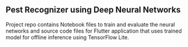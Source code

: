 ## Pest Recognizer using Deep Neural Networks

Project repo contains Notebook files to train and evaluate the neural networks and source code files for Flutter application that uses trained model for offline inference using TensorFlow Lite.
